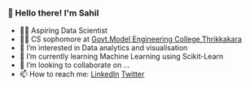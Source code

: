 ### 👋 Hello there! I'm Sahil

- 👨‍💻 Aspiring Data Scientist
- 👨‍🎓 CS sophomore at [Govt.Model Engineering College,Thrikkakara](https://www.mec.ac.in/)
- 👀 I’m interested in Data analytics and visualisation
- 🌱 I’m currently learning Machine Learning using Scikit-Learn
- 💞️ I’m looking to collaborate on ...
- 📫 How to reach me: [LinkedIn](https://www.linkedin.com/in/sahilsait/) [Twitter](https://twitter.com/sahilsaitn)

<!---
SahilSait/SahilSait is a ✨ special ✨ repository because its `README.md` (this file) appears on your GitHub profile.
You can click the Preview link to take a look at your changes.
--->
